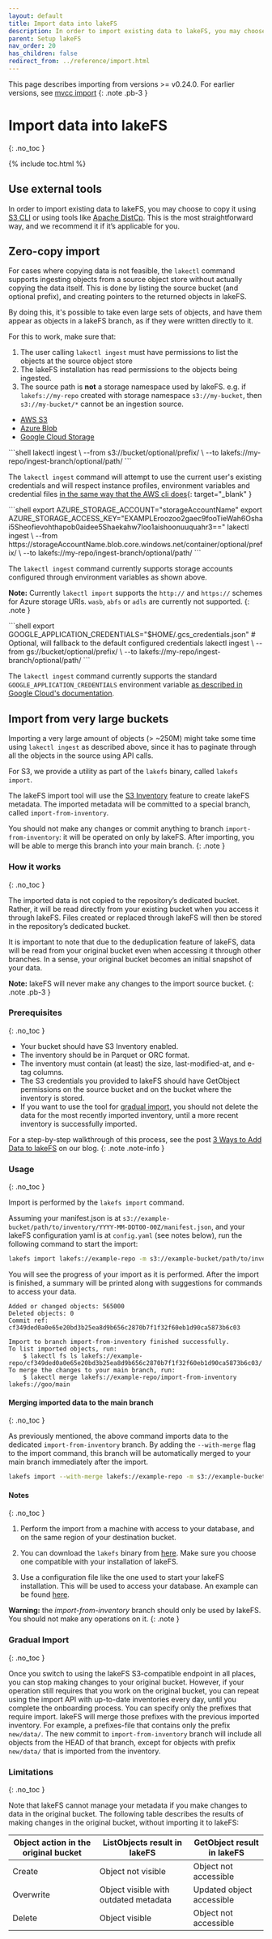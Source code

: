 ```yaml
---
layout: default
title: Import data into lakeFS 
description: In order to import existing data to lakeFS, you may choose to copy it using S3 CLI or using tools like Apache DistCp.
parent: Setup lakeFS
nav_order: 20
has_children: false
redirect_from: ../reference/import.html
---
```

This page describes importing from versions >= v0.24.0. For earlier versions, see [mvcc import](import-mvcc.md)
{: .note .pb-3 }

# Import data into lakeFS
{: .no_toc }

{% include toc.html %}

## Use external tools

In order to import existing data to lakeFS, you may choose to copy it using [S3 CLI](../integrations/aws_cli.md#copy-from-a-local-path-to-lakefs) 
or using tools like [Apache DistCp](../integrations/distcp.md#from-s3-to-lakefs). This is the most straightforward way, and we recommend it if it’s applicable for you.

## Zero-copy import

For cases where copying data is not feasible, the `lakectl` command supports ingesting objects from a source object store without actually copying the data itself.
This is done by listing the source bucket (and optional prefix), and creating pointers to the returned objects in lakeFS.

By doing this, it's possible to take even large sets of objects, and have them appear as objects in a lakeFS branch, as if they were written directly to it.

For this to work, make sure that:

1. The user calling `lakectl ingest` must have permissions to list the objects at the source object store
2. The lakeFS installation has read permissions to the objects being ingested.
3. The source path is **not** a storage namespace used by lakeFS. e.g. if `lakefs://my-repo` created with storage namespace `s3://my-bucket`, then `s3://my-bucket/*` cannot be an ingestion source.   

<div class="tabs">
<ul>
  <li><a href="#ingest-tabs-1">AWS S3</a></li>
  <li><a href="#ingest-tabs-2">Azure Blob</a></li>
  <li><a href="#ingest-tabs-3">Google Cloud Storage</a></li>
</ul>
<div markdown="1" id="ingest-tabs-1">
```shell
lakectl ingest \
  --from s3://bucket/optional/prefix/ \
  --to lakefs://my-repo/ingest-branch/optional/path/
```

The `lakectl ingest` command will attempt to use the current user's existing credentials and will respect instance profiles,
environment variables and credential files [in the same way that the AWS cli does](https://docs.aws.amazon.com/cli/latest/userguide/cli-configure-quickstart.html){: target="_blank" }
</div>
<div markdown="1" id="ingest-tabs-2">
```shell
export AZURE_STORAGE_ACCOUNT="storageAccountName"
export AZURE_STORAGE_ACCESS_KEY="EXAMPLEroozoo2gaec9fooTieWah6Oshai5Sheofievohthapob0aidee5Shaekahw7loo1aishoonuuquahr3=="
lakectl ingest \
   --from https://storageAccountName.blob.core.windows.net/container/optional/prefix/ \
   --to lakefs://my-repo/ingest-branch/optional/path/
```

The `lakectl ingest` command currently supports storage accounts configured through environment variables as shown above.

**Note:** Currently `lakectl import` supports the `http://` and `https://` schemes for Azure storage URIs. `wasb`, `abfs` or `adls` are currently not supported.
{: .note }
</div>
<div markdown="1" id="ingest-tabs-3">
```shell
export GOOGLE_APPLICATION_CREDENTIALS="$HOME/.gcs_credentials.json"  # Optional, will fallback to the default configured credentials
lakectl ingest \
   --from gs://bucket/optional/prefix/ \
   --to lakefs://my-repo/ingest-branch/optional/path/
```

The `lakectl ingest` command currently supports the standard `GOOGLE_APPLICATION_CREDENTIALS` environment variable [as described in Google Cloud's documentation](https://cloud.google.com/docs/authentication/getting-started).
</div>
</div>

## Import from very large buckets

Importing a very large amount of objects (> ~250M) might take some time using `lakectl ingest` as described above,
since it has to paginate through all the objects in the source using API calls.

For S3, we provide a utility as part of the `lakefs` binary, called `lakefs import`.

The lakeFS import tool will use the [S3 Inventory](https://docs.aws.amazon.com/AmazonS3/latest/dev/storage-inventory.html) feature to create lakeFS metadata.
The imported metadata will be committed to a special branch, called `import-from-inventory`.

You should not make any changes or commit anything to branch `import-from-inventory`: it will be operated on only by lakeFS.
After importing, you will be able to merge this branch into your main branch.
{: .note }

### How it works
{: .no_toc }

The imported data is not copied to the repository’s dedicated bucket.
Rather, it will be read directly from your existing bucket when you access it through lakeFS.
Files created or replaced through lakeFS will then be stored in the repository’s dedicated bucket.

It is important to note that due to the deduplication feature of lakeFS, data will be read from your original bucket even
when accessing it through other branches. In a sense, your original bucket becomes an initial snapshot of your data.

**Note:** lakeFS will never make any changes to the import source bucket.
{: .note .pb-3 }

### Prerequisites
{: .no_toc }

- Your bucket should have S3 Inventory enabled.
- The inventory should be in Parquet or ORC format.
- The inventory must contain (at least) the size, last-modified-at, and e-tag columns.
- The S3 credentials you provided to lakeFS should have GetObject permissions on the source bucket and on the bucket where the inventory is stored.
- If you want to use the tool for [gradual import](#gradual-import), you should not delete the data for the most recently imported inventory, until a more recent inventory is successfully imported.

For a step-by-step walkthrough of this process, see the post [3 Ways to Add Data to lakeFS](https://lakefs.io/3-ways-to-add-data-to-lakefs/) on our blog.
{: .note .note-info }

### Usage
{: .no_toc }

Import is performed by the `lakefs import` command.

Assuming your manifest.json is at `s3://example-bucket/path/to/inventory/YYYY-MM-DDT00-00Z/manifest.json`, and your lakeFS configuration yaml is at `config.yaml` (see notes below), run the following command to start the import:

```bash
lakefs import lakefs://example-repo -m s3://example-bucket/path/to/inventory/YYYY-MM-DDT00-00Z/manifest.json --config config.yaml
```

You will see the progress of your import as it is performed.
After the import is finished, a summary will be printed along with suggestions for commands to access your data.

```
Added or changed objects: 565000
Deleted objects: 0
Commit ref: cf349ded0a0e65e20bd3b25ea8d9b656c2870b7f1f32f60eb1d90ca5873b6c03

Import to branch import-from-inventory finished successfully.
To list imported objects, run:
	$ lakectl fs ls lakefs://example-repo/cf349ded0a0e65e20bd3b25ea8d9b656c2870b7f1f32f60eb1d90ca5873b6c03/
To merge the changes to your main branch, run:
	$ lakectl merge lakefs://example-repo/import-from-inventory lakefs://goo/main
```

#### Merging imported data to the main branch
{: .no_toc }

As previously mentioned, the above command imports data to the dedicated `import-from-inventory` branch.
By adding the `--with-merge` flag to the import command, this branch will be automatically merged to your main branch immediately after the import.

```bash
lakefs import --with-merge lakefs://example-repo -m s3://example-bucket/path/to/inventory/YYYY-MM-DDT00-00Z/manifest.json --config config.yaml
```

#### Notes
{: .no_toc }

1. Perform the import from a machine with access to your database, and on the same region of your destination bucket.

1. You can download the `lakefs` binary from [here](https://github.com/treeverse/lakeFS/releases). Make sure you choose one compatible with your installation of lakeFS.

1. Use a configuration file like the one used to start your lakeFS installation. This will be used to access your database. An example can be found [here](../reference/configuration.html#example-aws-deployment).

**Warning:** the *import-from-inventory* branch should only be used by lakeFS. You should not make any operations on it.
{: .note } 

### Gradual Import
{: .no_toc }

Once you switch to using the lakeFS S3-compatible endpoint in all places, you can stop making changes to your original bucket.
However, if your operation still requires that you work on the original bucket,
you can repeat using the import API with up-to-date inventories every day, until you complete the onboarding process.
You can specify only the prefixes that require import. lakeFS will merge those prefixes with the previous imported inventory.
For example, a prefixes-file that contains only the prefix `new/data/`. The new commit to `import-from-inventory` branch will include all objects from the HEAD of that branch, except for objects with prefix `new/data/` that is imported from the inventory. 

### Limitations
{: .no_toc }

Note that lakeFS cannot manage your metadata if you make changes to data in the original bucket.
The following table describes the results of making changes in the original bucket, without importing it to lakeFS:

| Object action in the original bucket | ListObjects result in lakeFS                 | GetObject result in lakeFS |
|--------------------------------------|----------------------------------------------|----------------------------|
| Create                               | Object not visible                           | Object not accessible      |
| Overwrite                            | Object visible with outdated metadata        | Updated object accessible  |
| Delete                               | Object visible                               | Object not accessible      |
